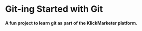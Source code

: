 # Git-ing Started with Git

#### A fun project to learn git as part of the **KlickMarketer** platform.